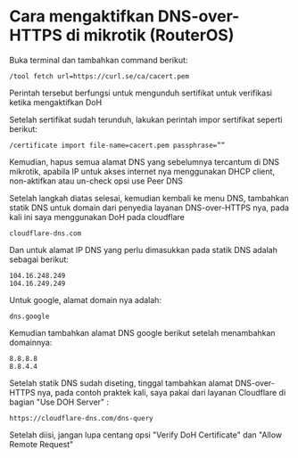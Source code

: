# Cara mengaktifkan DNS-over-HTTPS di mikrotik (RouterOS)

   Buka terminal dan tambahkan command berikut:

    /tool fetch url=https://curl.se/ca/cacert.pem

Perintah tersebut berfungsi untuk mengunduh sertifikat untuk verifikasi ketika mengaktifkan DoH

   Setelah sertifikat sudah terunduh, lakukan perintah impor sertifikat seperti berikut:

    /certificate import file-name=cacert.pem passphrase=””

Kemudian, hapus semua alamat DNS yang sebelumnya tercantum di DNS mikrotik, apabila IP untuk akses internet nya menggunakan DHCP client, non-aktifkan atau un-check opsi use Peer DNS

Setelah langkah diatas selesai, kemudian kembali ke menu DNS, tambahkan statik DNS untuk domain dari penyedia layanan DNS-over-HTTPS nya, pada kali ini saya menggunakan DoH pada cloudflare

    cloudflare-dns.com

Dan untuk alamat IP DNS yang perlu dimasukkan pada statik DNS adalah sebagai berikut:

    104.16.248.249
    104.16.249.249

Untuk google, alamat domain nya adalah:
    
    dns.google

Kemudian tambahkan alamat DNS google berikut setelah menambahkan domainnya:

    8.8.8.8
    8.8.4.4

Setelah statik DNS sudah diseting, tinggal tambahkan alamat DNS-over-HTTPS nya, pada contoh praktek kali, saya pakai dari layanan Cloudflare di bagian "Use DOH Server" :

    https://cloudflare-dns.com/dns-query

Setelah diisi, jangan lupa centang opsi "Verify DoH Certificate" dan "Allow Remote Request"
